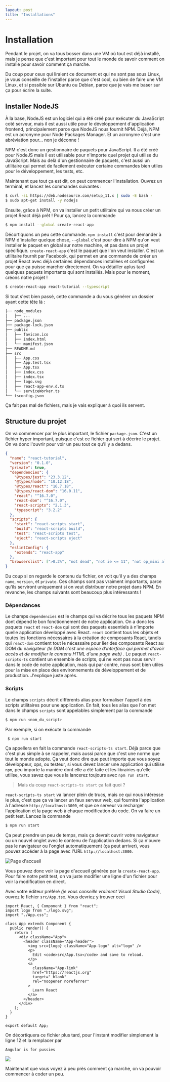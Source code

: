 ```yaml
---
layout: post
title: "Installations"
---
```


# Installation

Pendant le projet, on va tous bosser dans une VM où tout est déjà installé, mais je pense que c'est important pour tout le monde de savoir comment on installe pour savoir comment ça marche.

Du coup pour ceux qui liraient ce document et qui ne sont pas sous Linux, je vous conseille de l'installer parce que c'est cool, ou bien de faire une VM Linux, et si possible sur Ubuntu ou Debian, parce que je vais me baser sur ça pour écrire la suite.

## Installer NodeJS

À la base, NodeJS est un logiciel qui a été créé pour exécuter du JavaScript coté serveur, mais il est aussi utile pour le développement d'application frontend, principalement parce que NodeJS nous fournit NPM. Déjà, NPM est un acronyme pour Node Packages Manager. Et un acronyme c'est une abréviation pour... non je déconne !

NPM c'est donc un gestionnaire de paquets pour JavaScript. Il a été créé pour NodeJS mais il est utilisable pour n'importe quel projet qui utilise du JavaScript. Mais au delà d'un gestionnaire de paquets, c'est aussi un utilitaire qui permet de facilement exécuter certaine commandes bien utiles pour le développement, les tests, etc.

Maintenant que tout ça est dit, on peut commencer l'installation. Ouvrez un terminal, et lancez les commandes suivantes :

```bash
$ curl -sL https://deb.nodesource.com/setup_11.x | sudo -E bash -
$ sudo apt-get install -y nodejs
```

Ensuite, grâce à NPM, on va installer un petit utilitaire qui va nous créer un projet React déjà prêt ! Pour ça, lancez la commande

```bash
$ npm install --global create-react-app
```

Décortiquons un peu cette commande. `npm install` c'est pour demander à NPM d'installer quelque chose, `--global` c'est pour dire à NPM qu'on veut installer le paquet en global sur notre machine, et pas dans un projet spécifique. `create-react-app` c'est le paquet que l'on veut installer. C'est un utilitaire fournit par Facebook, qui permet en une commande de créer un projet React avec déjà certaines dépendances installées et configurées pour que ça puisse marcher directement. On va détailler aplus tard quelques paquets importants qui sont installés. Mais pour le moment, créons notre projet !

```bash
$ create-react-app react-tutorial --typescript
```

Si tout s'est bien passé, cette commande a du vous générer un dossier ayant cette tête là :

```bash
├── node_modules
│   ├── ...
├── package.json
├── package-lock.json
├── public
│   ├── favicon.ico
│   ├── index.html
│   └── manifest.json
├── README.md
├── src
│   ├── App.css
│   ├── App.test.tsx
│   ├── App.tsx
│   ├── index.css
│   ├── index.tsx
│   ├── logo.svg
│   ├── react-app-env.d.ts
│   └── serviceWorker.ts
└── tsconfig.json

```

Ça fait pas mal de fichiers, mais je vais expliquer à quoi ils servent.

## Structure du projet

On va commencer par le plus important, le fichier `package.json`. C'est un fichier hyper important, puisque c'est ce fichier qui sert à décrire le projet. On va donc l'ouvrir pour voir un peu tout ce qu'il y a dedans.

```json
{
  "name": "react-tutorial",
  "version": "0.1.0",
  "private": true,
  "dependencies": {
    "@types/jest": "23.3.12",
    "@types/node": "10.12.18",
    "@types/react": "16.7.18",
    "@types/react-dom": "16.0.11",
    "react": "^16.7.0",
    "react-dom": "^16.7.0",
    "react-scripts": "2.1.3",
    "typescript": "3.2.2"
  },
  "scripts": {
    "start": "react-scripts start",
    "build": "react-scripts build",
    "test": "react-scripts test",
    "eject": "react-scripts eject"
  },
  "eslintConfig": {
    "extends": "react-app"
  },
  "browserslist": [">0.2%", "not dead", "not ie <= 11", "not op_mini all"]
}
```

Du coup si on regarde le contenu du fichier, on voit qu'il y a des champs `name`, `version`, et `private`. Ces champs sont pas vraiment importants, parce qu'ils serviront uniquement si on veut distribuer notre projet dans NPM.
En revanche, les champs suivants sont beaucoup plus intéressants !

### Dépendances

Le champs `dependencies` est le champs qui va décrire tous les paquets NPM dont dépend le bon fonctionnement de notre application. On a donc les paquets `react` et `react-dom` qui sont des paquets essentiels à n'importe quelle application développé avec React. `react` contient tous les objets et toutes les fonctions nécessaires à la création de composants React, tandis qui `react-dom` contient tout le nécessaire pour lier des composants React au DOM du navigateur _(le DOM c'est une espèce d'interface qui permet d'avoir accès et de modifier le contenu HTML d'une page web)_ .
Le paquet `react-scripts-ts` contient un ensemble de scripts, qui ne vont pas nous servir dans le code de notre application, mais qui par contre, nous sont bien utiles pour la mise en place des environnements de développement et de production. J'explique juste après.

### Scripts

Le champs `scripts` décrit différents alias pour formaliser l'appel à des scripts utilitaires pour une application. En fait, tous les alias que l'on met dans le champs `scripts` sont appelables simplement par la commande

```bash
$ npm run <nom_du_script>
```

Par exemple, si on exécute la commande

```bash
 $ npm run start
```

Ça appellera en fait la commande `react-scripts-ts start`. Déjà parce que c'est plus simple à se rappeler, mais aussi parce que c'est une norme que tout le monde adopte. Ça veut donc dire que peut importe que vous soyez développeur, ops, ou testeur, si vous devez lancer une application qui utilise `npm`, peu importe la manière dont elle a été faite et les librairies qu'elle utilise, vous savez que vous la lancerez toujours avec `npm run start`.

> Mais du coup `react-scripts-ts start` ça fait quoi ?

`react-scripts-ts start` va lancer plein de trucs, mais ce qui nous intéresse le plus, c'est que ça va lancer un faux serveur web, qui fournira l'application à l'adresse `http://localhost:3000`, et que ce serveur va recharger l'application et la page web à chaque modification du code. On va faire un petit test. Lancez la commande

```bash
$ npm run start
```

Ça peut prendre un peu de temps, mais ça devrait ouvrir votre navigateur ou un nouvel onglet avec le contenu de l'application dedans. Si ça n'ouvre pas le navigateur ou l'onglet automatiquement (ça peut arriver), vous pouvez accéder à la page avec l'URL `http://localhost:3000`.

![Page d'accueil](/images/1.png)

Vous pouvez donc voir la page d'accueil générée par la `create-react-app`. Pour faire notre petit test, on va juste modifier une ligne d'un fichier pour voir la modification en direct.

Avec votre éditeur préféré _(je vous conseille vraiment Visual Studio Code)_, ouvrez le fichier `src/App.tsx`. Vous devriez y trouver ceci

```tsx
import React, { Component } from "react";
import logo from "./logo.svg";
import "./App.css";

class App extends Component {
  public render() {
    return (
      <div className="App">
        <header className="App-header">
          <img src={logo} className="App-logo" alt="logo" />
          <p>
            Edit <code>src/App.tsx</code> and save to reload.
          </p>
          <a
            className="App-link"
            href="https://reactjs.org"
            target="_blank"
            rel="noopener noreferrer"
          >
            Learn React
          </a>
        </header>
      </div>
    );
  }
}

export default App;
```

On décortiquera ce fichier plus tard, pour l'instant modifier simplement la ligne 12 et la remplacer par

```
Angular is for pussies
```

![](/images/2.png)

Maintenant que vous voyez à peu près comment ça marche, on va pouvoir commencer à coder un peu.
